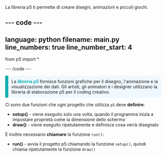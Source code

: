 La libreria p5 ti permette di creare disegni, animazioni e piccoli giochi.

--- code ---
---
language: python filename: main.py line_numbers: true
line_number_start: 4
---

from p5 import *

--- /code ---

<p style="border-left: solid; border-width:10px; border-color: #0faeb0; background-color: aliceblue; padding: 10px;">
La <span style="color: #0faeb0; font-weight: bold;"> libreria p5 </span> fornisce funzioni grafiche per il disegno, l'animazione e la visualizzazione dei dati. Gli artisti, gli animatori e i designer utilizzano la libreria di elaborazione p5 per il coding creativo.</p>

Ci sono due funzioni che ogni progetto che utilizza `p5` deve **definire**:
+ **setup()** - viene eseguito solo una volta, quando il programma inizia a impostare proprietà come la dimensione dello schermo
+ **draw()** - viene eseguito ripetutamente e definisce cosa verrà disegnato

È inoltre necessario **chiamare** la funzione `run()`:
+ **run()** - avvia il progetto p5 chiamando la funzione `setup()`, quindi chiama ripetutamente la funzione `draw()`
